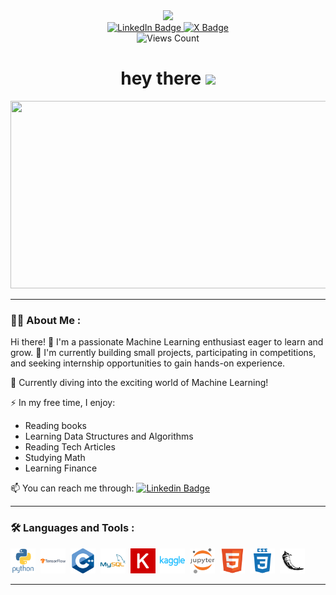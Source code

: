 <div id="header" align="center">
  <img src="https://i.giphy.com/media/v1.Y2lkPTc5MGI3NjExYzkxc3kwaXlwcWJuMnBxbG8zbHpiZzFkYzR3ejZ6ODV1dGt3cTlnOSZlcD12MV9pbnRlcm5hbF9naWZfYnlfaWQmY3Q9Zw/bGgsc5mWoryfgKBx1u/giphy.gif" width="150"/>
</div>

<div id="badges" align="center">
  <a href="https://www.linkedin.com/in/yashmehta18/">
    <img src="https://img.shields.io/badge/LinkedIn-blue?logo=linkedin&logoColor=white&style=for-the-badge" alt="LinkedIn Badge"/>
  </a>
  <a href="https://x.com/ymehta1882">
    <img src="https://img.shields.io/twitter/url/https/twitter.com/cloudposse.svg?style=social" alt="X Badge"/>
  </a>
</div>

<div id="views-count" align="center">
  <img src="https://komarev.com/ghpvc/?username=priyadarshi2022-max&style=flat-square&color=blue" alt="Views Count"/>
</div>

<h1 align="center">
  hey there
  <img src="https://media.giphy.com/media/hvRJCLFzcasrR4ia7z/giphy.gif" width="30px"/>
</h1>
<div align="center">
  <img src="https://media.giphy.com/media/dWesBcTLavkZuG35MI/giphy.gif" width="600" height="300"/>
</div>

---

### :man_technologist: About Me :

Hi there! 👋 I'm a passionate Machine Learning enthusiast eager to learn and grow. 🌱 I'm currently building small projects, participating in competitions, and seeking internship opportunities to gain hands-on experience.

🌱 Currently diving into the exciting world of Machine Learning!

⚡ In my free time, I enjoy:
   *  Reading books
   *  Learning Data Structures and Algorithms
   *  Reading Tech Articles
   *  Studying Math
   *  Learning Finance

📫 You can reach me through:  [![Linkedin Badge](https://img.shields.io/badge/-LinkedIn-blue?style=flat&logo=Linkedin&logoColor=white)](https://www.linkedin.com/in/yashmehta18/)

---

### :hammer_and_wrench: Languages and Tools :
<div id="tools">
  <img src="https://github.com/devicons/devicon/blob/master/icons/python/python-original-wordmark.svg" title="python" alt="python" width="40" height="40"/>&nbsp;
  <img src="https://github.com/devicons/devicon/blob/master/icons/tensorflow/tensorflow-original-wordmark.svg" title="tensforflow" alt="tensforflow" width="40" height="40"/>&nbsp;
  <img src="https://github.com/devicons/devicon/blob/master/icons/cplusplus/cplusplus-original.svg" title="cplusplus" alt="cpp" width="40" height="40"/>&nbsp;
  <img src="https://github.com/devicons/devicon/blob/master/icons/mysql/mysql-original-wordmark.svg" title="mysql" alt="mysql" width="40" height="40"/>&nbsp;
  <img src="https://github.com/devicons/devicon/blob/master/icons/keras/keras-original.svg" title="keras" alt="keras" width="40" height="40"/>&nbsp;
  <img src="https://github.com/devicons/devicon/blob/master/icons/kaggle/kaggle-original-wordmark.svg" title="kaggle" alt="kaggle" width="40" height="40"/>&nbsp;
  <img src="https://github.com/devicons/devicon/blob/master/icons/jupyter/jupyter-original-wordmark.svg" title="jupyter" alt="jupyter" width="40" height="40"/>&nbsp;
  <img src="https://github.com/devicons/devicon/blob/master/icons/html5/html5-original.svg" title="HTML" alt="HTML5" width="40" height="40"/>&nbsp;
  <img src="https://github.com/devicons/devicon/blob/master/icons/css3/css3-plain-wordmark.svg" title="CSS" alt="CSS3" width="40" height="40"/>&nbsp;
  <img src="https://github.com/devicons/devicon/blob/master/icons/flask/flask-original.svg" title="Flask" alt="Flask" width="40" height="40"/>&nbsp;
</div>

---


